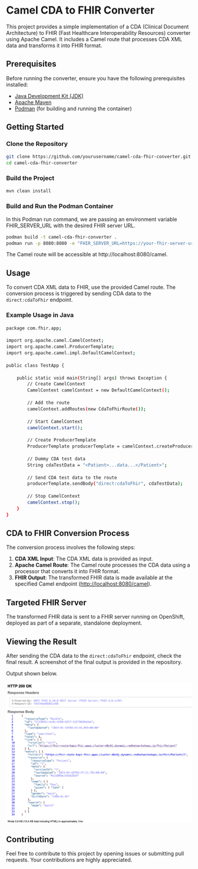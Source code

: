 # Camel CDA to FHIR Converter

This project provides a simple implementation of a CDA (Clinical Document Architecture) to FHIR (Fast Healthcare Interoperability Resources) converter using Apache Camel. It includes a Camel route that processes CDA XML data and transforms it into FHIR format.

## Prerequisites

Before running the converter, ensure you have the following prerequisites installed:

- [Java Development Kit (JDK)](https://adoptopenjdk.net/)
- [Apache Maven](https://maven.apache.org/)
- [Podman](https://podman.io/) (for building and running the container)

## Getting Started

### Clone the Repository

```bash
git clone https://github.com/yourusername/camel-cda-fhir-converter.git
cd camel-cda-fhir-converter
```

### Build the Project

```bash
mvn clean install
```

### Build and Run the Podman Container

In this Podman run command, we are passing an environment variable FHIR_SERVER_URL with the desired FHIR server URL.

```bash
podman build -t camel-cda-fhir-converter .
podman run -p 8080:8080 -e "FHIR_SERVER_URL=https://your-fhir-server-url" -d camel-cda-fhir-converter
```

The Camel route will be accessible at http://localhost:8080/camel.

## Usage 

To convert CDA XML data to FHIR, use the provided Camel route. The conversion process is triggered by sending CDA data to the `direct:cdaToFhir` endpoint.

### Example Usage in Java

```bash
package com.fhir.app;

import org.apache.camel.CamelContext;
import org.apache.camel.ProducerTemplate;
import org.apache.camel.impl.DefaultCamelContext;

public class TestApp {

    public static void main(String[] args) throws Exception {
        // Create CamelContext
        CamelContext camelContext = new DefaultCamelContext();

        // Add the route
        camelContext.addRoutes(new CdaToFhirRoute());

        // Start CamelContext
        camelContext.start();

        // Create ProducerTemplate
        ProducerTemplate producerTemplate = camelContext.createProducerTemplate();

        // Dummy CDA test data
        String cdaTestData = "<Patient>...data...</Patient>";

        // Send CDA test data to the route
        producerTemplate.sendBody("direct:cdaToFhir", cdaTestData);

        // Stop CamelContext
        camelContext.stop();
    }
}
```

## CDA to FHIR Conversion Process

The conversion process involves the following steps:

1. **CDA XML Input**: The CDA XML data is provided as input.
2. **Apache Camel Route**: The Camel route processes the CDA data using a processor that converts it into FHIR format.
3. **FHIR Output**: The transformed FHIR data is made available at the specified Camel endpoint ([http://localhost:8080/camel](http://localhost:8080/camel)).

## Targeted FHIR Server

The transformed FHIR data is sent to a FHIR server running on OpenShift, deployed as part of a separate, standalone deployment.

## Viewing the Result

After sending the CDA data to the `direct:cdaToFhir` endpoint, check the final result. A screenshot of the final output is provided in the repository. 

Output shown below.

![FHIR_HTTP_200](https://github.com/wcushen/camel-cda-fhir-converter/blob/main/images/200_screenshot.png?raw=true)

## Contributing

Feel free to contribute to this project by opening issues or submitting pull requests. Your contributions are highly appreciated.
